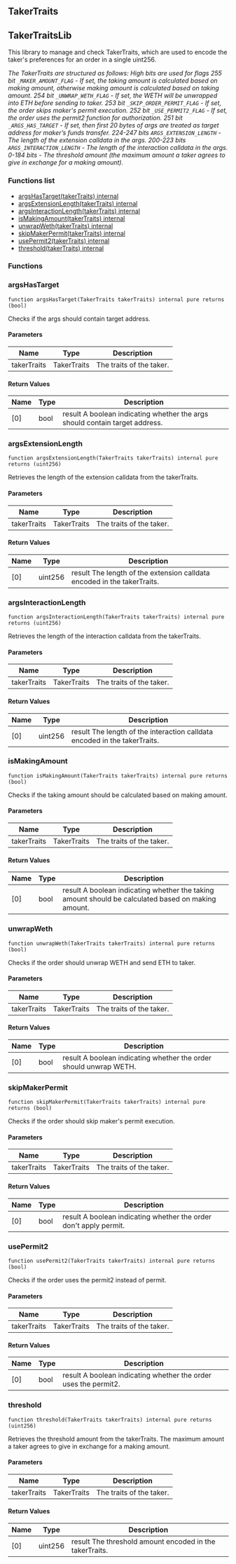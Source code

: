 
## TakerTraits

## TakerTraitsLib

This library to manage and check TakerTraits, which are used to encode the taker's preferences for an order in a single uint256.

_The TakerTraits are structured as follows:
High bits are used for flags
255 bit `_MAKER_AMOUNT_FLAG`           - If set, the taking amount is calculated based on making amount, otherwise making amount is calculated based on taking amount.
254 bit `_UNWRAP_WETH_FLAG`            - If set, the WETH will be unwrapped into ETH before sending to taker.
253 bit `_SKIP_ORDER_PERMIT_FLAG`      - If set, the order skips maker's permit execution.
252 bit `_USE_PERMIT2_FLAG`            - If set, the order uses the permit2 function for authorization.
251 bit `_ARGS_HAS_TARGET`             - If set, then first 20 bytes of args are treated as target address for maker’s funds transfer.
224-247 bits `ARGS_EXTENSION_LENGTH`   - The length of the extension calldata in the args.
200-223 bits `ARGS_INTERACTION_LENGTH` - The length of the interaction calldata in the args.
0-184 bits                             - The threshold amount (the maximum amount a taker agrees to give in exchange for a making amount)._

### Functions list
- [argsHasTarget(takerTraits) internal](#argshastarget)
- [argsExtensionLength(takerTraits) internal](#argsextensionlength)
- [argsInteractionLength(takerTraits) internal](#argsinteractionlength)
- [isMakingAmount(takerTraits) internal](#ismakingamount)
- [unwrapWeth(takerTraits) internal](#unwrapweth)
- [skipMakerPermit(takerTraits) internal](#skipmakerpermit)
- [usePermit2(takerTraits) internal](#usepermit2)
- [threshold(takerTraits) internal](#threshold)

### Functions
### argsHasTarget

```solidity
function argsHasTarget(TakerTraits takerTraits) internal pure returns (bool)
```
Checks if the args should contain target address.

#### Parameters

| Name | Type | Description |
| ---- | ---- | ----------- |
| takerTraits | TakerTraits | The traits of the taker. |

#### Return Values

| Name | Type | Description |
| ---- | ---- | ----------- |
[0] | bool | result A boolean indicating whether the args should contain target address. |

### argsExtensionLength

```solidity
function argsExtensionLength(TakerTraits takerTraits) internal pure returns (uint256)
```
Retrieves the length of the extension calldata from the takerTraits.

#### Parameters

| Name | Type | Description |
| ---- | ---- | ----------- |
| takerTraits | TakerTraits | The traits of the taker. |

#### Return Values

| Name | Type | Description |
| ---- | ---- | ----------- |
[0] | uint256 | result The length of the extension calldata encoded in the takerTraits. |

### argsInteractionLength

```solidity
function argsInteractionLength(TakerTraits takerTraits) internal pure returns (uint256)
```
Retrieves the length of the interaction calldata from the takerTraits.

#### Parameters

| Name | Type | Description |
| ---- | ---- | ----------- |
| takerTraits | TakerTraits | The traits of the taker. |

#### Return Values

| Name | Type | Description |
| ---- | ---- | ----------- |
[0] | uint256 | result The length of the interaction calldata encoded in the takerTraits. |

### isMakingAmount

```solidity
function isMakingAmount(TakerTraits takerTraits) internal pure returns (bool)
```
Checks if the taking amount should be calculated based on making amount.

#### Parameters

| Name | Type | Description |
| ---- | ---- | ----------- |
| takerTraits | TakerTraits | The traits of the taker. |

#### Return Values

| Name | Type | Description |
| ---- | ---- | ----------- |
[0] | bool | result A boolean indicating whether the taking amount should be calculated based on making amount. |

### unwrapWeth

```solidity
function unwrapWeth(TakerTraits takerTraits) internal pure returns (bool)
```
Checks if the order should unwrap WETH and send ETH to taker.

#### Parameters

| Name | Type | Description |
| ---- | ---- | ----------- |
| takerTraits | TakerTraits | The traits of the taker. |

#### Return Values

| Name | Type | Description |
| ---- | ---- | ----------- |
[0] | bool | result A boolean indicating whether the order should unwrap WETH. |

### skipMakerPermit

```solidity
function skipMakerPermit(TakerTraits takerTraits) internal pure returns (bool)
```
Checks if the order should skip maker's permit execution.

#### Parameters

| Name | Type | Description |
| ---- | ---- | ----------- |
| takerTraits | TakerTraits | The traits of the taker. |

#### Return Values

| Name | Type | Description |
| ---- | ---- | ----------- |
[0] | bool | result A boolean indicating whether the order don't apply permit. |

### usePermit2

```solidity
function usePermit2(TakerTraits takerTraits) internal pure returns (bool)
```
Checks if the order uses the permit2 instead of permit.

#### Parameters

| Name | Type | Description |
| ---- | ---- | ----------- |
| takerTraits | TakerTraits | The traits of the taker. |

#### Return Values

| Name | Type | Description |
| ---- | ---- | ----------- |
[0] | bool | result A boolean indicating whether the order uses the permit2. |

### threshold

```solidity
function threshold(TakerTraits takerTraits) internal pure returns (uint256)
```
Retrieves the threshold amount from the takerTraits.
The maximum amount a taker agrees to give in exchange for a making amount.

#### Parameters

| Name | Type | Description |
| ---- | ---- | ----------- |
| takerTraits | TakerTraits | The traits of the taker. |

#### Return Values

| Name | Type | Description |
| ---- | ---- | ----------- |
[0] | uint256 | result The threshold amount encoded in the takerTraits. |

